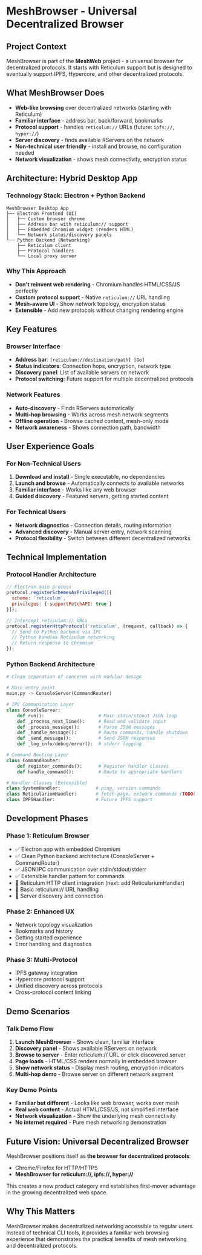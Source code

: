 # MeshBrowser - Universal Decentralized Browser

## Project Context

MeshBrowser is part of the **MeshWeb** project - a universal browser for decentralized protocols. It starts with Reticulum support but is designed to eventually support IPFS, Hypercore, and other decentralized protocols.

## What MeshBrowser Does

- **Web-like browsing** over decentralized networks (starting with Reticulum)
- **Familiar interface** - address bar, back/forward, bookmarks
- **Protocol support** - handles `reticulum://` URLs (future: `ipfs://`, `hyper://`)
- **Server discovery** - finds available RServers on the network
- **Non-technical user friendly** - install and browse, no configuration needed
- **Network visualization** - shows mesh connectivity, encryption status

## Architecture: Hybrid Desktop App

### Technology Stack: Electron + Python Backend
```
MeshBrowser Desktop App
├── Electron Frontend (UI)
│   ├── Custom browser chrome
│   ├── Address bar with reticulum:// support
│   ├── Embedded Chromium widget (renders HTML)
│   └── Network status/discovery panels
└── Python Backend (Networking)
    ├── Reticulum client
    ├── Protocol handlers
    └── Local proxy server
```

### Why This Approach
- **Don't reinvent web rendering** - Chromium handles HTML/CSS/JS perfectly
- **Custom protocol support** - Native `reticulum://` URL handling
- **Mesh-aware UI** - Show network topology, encryption status
- **Extensible** - Add new protocols without changing rendering engine

## Key Features

### Browser Interface
- **Address bar**: `[reticulum://destination/path] [Go]`
- **Status indicators**: Connection hops, encryption, network type
- **Discovery panel**: List of available servers on network
- **Protocol switching**: Future support for multiple decentralized protocols

### Network Features
- **Auto-discovery** - Finds RServers automatically
- **Multi-hop browsing** - Works across mesh network segments  
- **Offline operation** - Browse cached content, mesh-only mode
- **Network awareness** - Shows connection path, bandwidth

## User Experience Goals

### For Non-Technical Users
1. **Download and install** - Single executable, no dependencies
2. **Launch and browse** - Automatically connects to available networks
3. **Familiar interface** - Works like any web browser
4. **Guided discovery** - Featured servers, getting started content

### For Technical Users
- **Network diagnostics** - Connection details, routing information
- **Advanced discovery** - Manual server entry, network scanning
- **Protocol flexibility** - Switch between different decentralized networks

## Technical Implementation

### Protocol Handler Architecture
```javascript
// Electron main process
protocol.registerSchemesAsPrivileged([{
  scheme: 'reticulum',
  privileges: { supportFetchAPI: true }
}]);

// Intercept reticulum:// URLs
protocol.registerHttpProtocol('reticulum', (request, callback) => {
  // Send to Python backend via IPC
  // Python handles Reticulum networking
  // Return response to Chromium
});
```

### Python Backend Architecture
```python
# Clean separation of concerns with modular design

# Main entry point
main.py -> ConsoleServer(CommandRouter)

# IPC Communication Layer
class ConsoleServer:
    def run():                    # Main stdin/stdout JSON loop
    def _process_next_line():     # Read and validate input
    def _process_message():       # Parse JSON messages
    def _handle_message():        # Route commands, handle shutdown
    def _send_message():          # Send JSON responses
    def _log_info/debug/error():  # stderr logging

# Command Routing Layer
class CommandRouter:
    def register_commands():      # Register handler classes
    def handle_command():         # Route to appropriate handlers

# Handler Classes (Extensible)
class SystemHandler:             # ping, version commands
class ReticulariumHandler:       # fetch-page, network commands (TODO)
class IPFSHandler:               # Future IPFS support
```

## Development Phases

### Phase 1: Reticulum Browser
- ✅ Electron app with embedded Chromium
- ✅ Clean Python backend architecture (ConsoleServer + CommandRouter)
- ✅ JSON IPC communication over stdin/stdout/stderr
- ✅ Extensible handler pattern for commands
- 🔄 Reticulum HTTP client integration (next: add ReticulariumHandler)
- 🔄 Basic reticulum:// URL handling
- 🔄 Server discovery and connection

### Phase 2: Enhanced UX  
- Network topology visualization
- Bookmarks and history
- Getting started experience
- Error handling and diagnostics

### Phase 3: Multi-Protocol
- IPFS gateway integration
- Hypercore protocol support
- Unified discovery across protocols
- Cross-protocol content linking

## Demo Scenarios

### Talk Demo Flow
1. **Launch MeshBrowser** - Shows clean, familiar interface
2. **Discovery panel** - Shows available RServers on network
3. **Browse to server** - Enter reticulum:// URL or click discovered server
4. **Page loads** - HTML/CSS renders normally in embedded browser
5. **Show network status** - Display mesh routing, encryption indicators
6. **Multi-hop demo** - Browse server on different network segment

### Key Demo Points
- **Familiar but different** - Looks like web browser, works over mesh
- **Real web content** - Actual HTML/CSS/JS, not simplified interface
- **Network visualization** - Show the underlying mesh connectivity
- **No internet required** - Pure mesh networking demonstration

## Future Vision: Universal Decentralized Browser

MeshBrowser positions itself as **the browser for decentralized protocols**:
- Chrome/Firefox for HTTP/HTTPS
- **MeshBrowser for reticulum://, ipfs://, hyper://**

This creates a new product category and establishes first-mover advantage in the growing decentralized web space.

## Why This Matters

MeshBrowser makes decentralized networking accessible to regular users. Instead of technical CLI tools, it provides a familiar web browsing experience that demonstrates the practical benefits of mesh networking and decentralized protocols.
